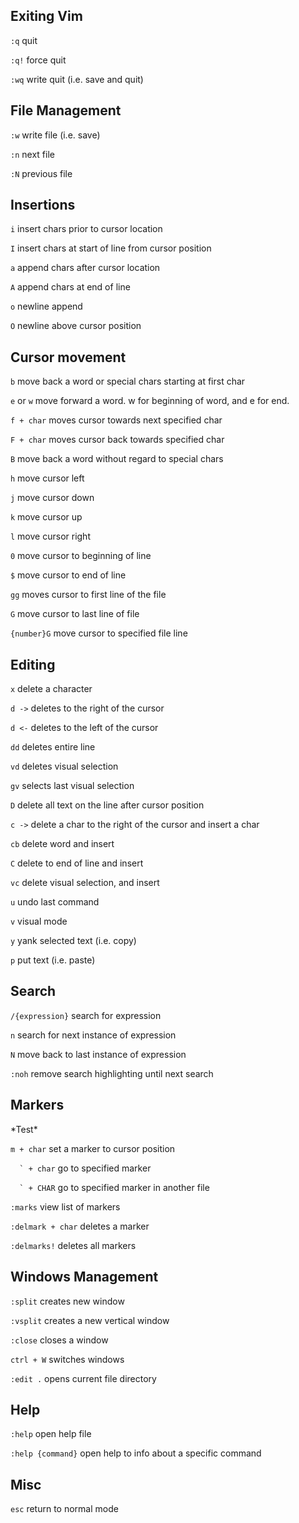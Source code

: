 ## Exiting Vim

`:q` quit

`:q!` force quit

`:wq` write quit (i.e. save and quit)

## File Management

`:w` write file (i.e. save)

`:n` next file

`:N` previous file

## Insertions

`i` insert chars prior to cursor location

`I` insert chars at start of line from cursor position

`a` append chars after cursor location

`A` append chars at end of line

`o` newline append

`O` newline above cursor position

## Cursor movement

`b` move back a word or special chars starting at first char

`e` or `w` move forward a word. w for beginning of word, and e for end.

`f + char` moves cursor towards next specified char

`F + char` moves cursor back towards specified char

`B` move back a word without regard to special chars

`h` move cursor left

`j` move cursor down

`k` move cursor up

`l` move cursor right

`0` move cursor to beginning of line

`$` move cursor to end of line

`gg` moves cursor to first line of the file

`G` move cursor to last line of file

`{number}G` move cursor to specified file line

## Editing

`x` delete a character

`d ->` deletes to the right of the cursor

`d <-` deletes to the left of the cursor

`dd` deletes entire line

`vd` deletes visual selection

`gv` selects last visual selection

`D` delete all text on the line after cursor position

`c ->` delete a char to the right of the cursor and insert a char

`cb` delete word and insert

`C` delete to end of line and insert

`vc` delete visual selection, and insert

`u` undo last command

`v` visual mode

`y` yank selected text (i.e. copy)

`p` put text (i.e. paste)

## Search

`/{expression}` search for expression

`n` search for next instance of expression

`N` move back to last instance of expression

`:noh` remove search highlighting until next search

## Markers

\*Test\*

`m + char` set a marker to cursor position

``  ` + char`` go to specified marker

``  ` + CHAR`` go to specified marker in another file

`:marks` view list of markers

`:delmark + char` deletes a marker

`:delmarks!` deletes all markers

## Windows Management

`:split` creates new window

`:vsplit` creates a new vertical window

`:close` closes a window

`ctrl + W` switches windows

`:edit .` opens current file directory

## Help

`:help` open help file

`:help {command}` open help to info about a specific command

## Misc

`esc` return to normal mode
